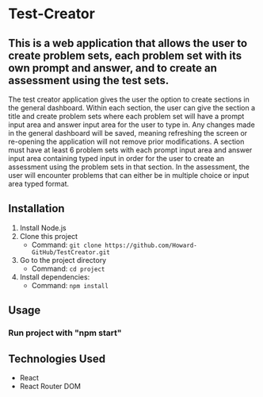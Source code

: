 # Test-Creator

## This is a web application that allows the user to create problem sets, each problem set with its own prompt and answer, and to create an assessment using the test sets. 

The test creator application gives the user the option to create sections in the general dashboard. Within each section, the user can give the section a title and create problem sets where each problem set will have a prompt input area and answer input area for the user to type in. Any changes made in the general dashboard will be saved, meaning refreshing the screen or re-opening the application will not remove prior modifications. A section must have at least 6 problem sets with each prompt input area and answer input area containing typed input in order for the user to create an assessment using the problem sets in that section. In the assessment, the user will encounter problems that can either be in multiple choice or input area typed format. 

## Installation
1. Install Node.js
2. Clone this project
    - Command: `git clone https://github.com/Howard-GitHub/TestCreator.git`
3. Go to the project directory
    - Command: `cd project`
4. Install dependencies:
    - Command: `npm install`

## Usage

### Run project with "npm start"

## Technologies Used
- React
- React Router DOM